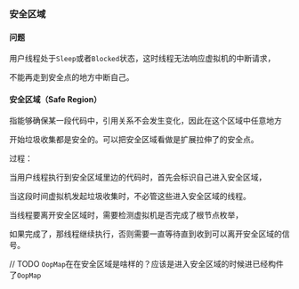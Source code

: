 ### 安全区域

#### 问题

用户线程处于`Sleep`或者`Blocked`状态，这时线程无法响应虚拟机的中断请求，

不能再走到安全点的地方中断自己。

#### 安全区域（Safe Region）

指能够确保某一段代码中，引用关系不会发生变化，因此在这个区域中任意地方

开始垃圾收集都是安全的。可以把安全区域看做是扩展拉伸了的安全点。

过程：

当用户线程执行到安全区域里边的代码时，首先会标识自己进入安全区域，

当这段时间虚拟机发起垃圾收集时，不必管这些进入安全区域的线程。

当线程要离开安全区域时，需要检测虚拟机是否完成了根节点枚举，

如果完成了，那线程继续执行，否则需要一直等待直到收到可以离开安全区域的信号。



// TODO `OopMap`在在安全区域是啥样的？应该是进入安全区域的时候进已经构件了`OopMap`

